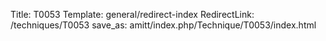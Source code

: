 Title: T0053
Template: general/redirect-index
RedirectLink: /techniques/T0053
save_as: amitt/index.php/Technique/T0053/index.html